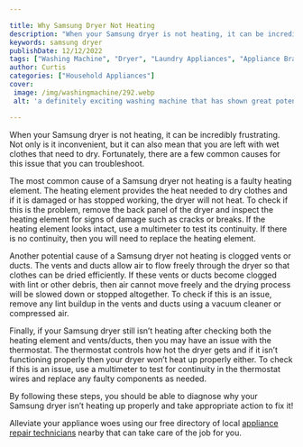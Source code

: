 ```yaml
---

title: Why Samsung Dryer Not Heating
description: "When your Samsung dryer is not heating, it can be incredibly frustrating. Not only is it inconvenient, but it can also mean that y...see more detail"
keywords: samsung dryer
publishDate: 12/12/2022
tags: ["Washing Machine", "Dryer", "Laundry Appliances", "Appliance Brand"]
author: Curtis
categories: ["Household Appliances"]
cover: 
 image: /img/washingmachine/292.webp
 alt: 'a definitely exciting washing machine that has shown great potential '

---
```


When your Samsung dryer is not heating, it can be incredibly frustrating. Not only is it inconvenient, but it can also mean that you are left with wet clothes that need to dry. Fortunately, there are a few common causes for this issue that you can troubleshoot. 

The most common cause of a Samsung dryer not heating is a faulty heating element. The heating element provides the heat needed to dry clothes and if it is damaged or has stopped working, the dryer will not heat. To check if this is the problem, remove the back panel of the dryer and inspect the heating element for signs of damage such as cracks or breaks. If the heating element looks intact, use a multimeter to test its continuity. If there is no continuity, then you will need to replace the heating element. 

Another potential cause of a Samsung dryer not heating is clogged vents or ducts. The vents and ducts allow air to flow freely through the dryer so that clothes can be dried efficiently. If these vents or ducts become clogged with lint or other debris, then air cannot move freely and the drying process will be slowed down or stopped altogether. To check if this is an issue, remove any lint buildup in the vents and ducts using a vacuum cleaner or compressed air. 

Finally, if your Samsung dryer still isn’t heating after checking both the heating element and vents/ducts, then you may have an issue with the thermostat. The thermostat controls how hot the dryer gets and if it isn’t functioning properly then your dryer won’t heat up properly either. To check if this is an issue, use a multimeter to test for continuity in the thermostat wires and replace any faulty components as needed. 

By following these steps, you should be able to diagnose why your Samsung dryer isn’t heating up properly and take appropriate action to fix it!

Alleviate your appliance woes using our free directory of local <a href="/pages/appliance-repair-technicians/">appliance repair technicians</a> nearby that can take care of the job for you.